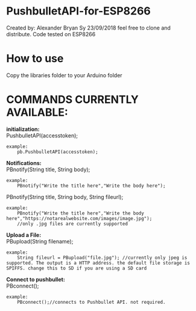 # PushbulletAPI-for-ESP8266
Created by: Alexander Bryan Sy 23/09/2018
feel free to clone and distribute.
Code tested on ESP8266
# How to use
Copy the libraries folder to your Arduino folder

# COMMANDS CURRENTLY AVAILABLE:
 **initialization:**  
    PushbulletAPI(accesstoken);
        
	example:  
		pb.PushbulletAPI(accesstoken);

 **Notifications:**  
    PBnotify(String title, String body);
    
	example:  
		PBnotify("Write the title here","Write the body here");  

PBnotify(String title, String body, String fileurl);
    
	example:  
		PBnotify("Write the title here","Write the body here","https://notarealwebsite.com/images/image.jpg"); 
		//only .jpg files are currently supported

**Upload a File:**  
    PBupload(String filename);
        
	example:  
		String fileurl = PBupload("file.jpg"); //currently only jpeg is supported. The output is a HTTP address. the default file storage is SPIFFS. change this to SD if you are using a SD card

**Connect to pushbullet:**  
	PBconnect();
	
	example:  
		PBconnect();//connects to Pushbullet API. not required.
